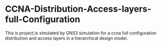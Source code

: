 # CCNA-Distribution-Access-layers-full-Configuration
This is project,Is simulated by GNS3 simulation for a ccna full configuration distribution and access layers in a hierarchical design model.
